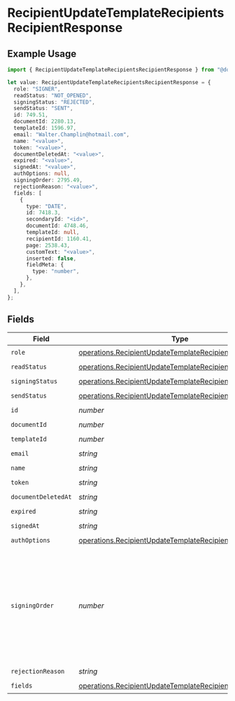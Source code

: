 # RecipientUpdateTemplateRecipientsRecipientResponse

## Example Usage

```typescript
import { RecipientUpdateTemplateRecipientsRecipientResponse } from "@documenso/sdk-typescript/models/operations";

let value: RecipientUpdateTemplateRecipientsRecipientResponse = {
  role: "SIGNER",
  readStatus: "NOT_OPENED",
  signingStatus: "REJECTED",
  sendStatus: "SENT",
  id: 749.51,
  documentId: 2280.13,
  templateId: 1596.97,
  email: "Walter.Champlin@hotmail.com",
  name: "<value>",
  token: "<value>",
  documentDeletedAt: "<value>",
  expired: "<value>",
  signedAt: "<value>",
  authOptions: null,
  signingOrder: 2795.49,
  rejectionReason: "<value>",
  fields: [
    {
      type: "DATE",
      id: 7418.3,
      secondaryId: "<id>",
      documentId: 4748.46,
      templateId: null,
      recipientId: 1160.41,
      page: 2538.43,
      customText: "<value>",
      inserted: false,
      fieldMeta: {
        type: "number",
      },
    },
  ],
};
```

## Fields

| Field                                                                                                                                  | Type                                                                                                                                   | Required                                                                                                                               | Description                                                                                                                            |
| -------------------------------------------------------------------------------------------------------------------------------------- | -------------------------------------------------------------------------------------------------------------------------------------- | -------------------------------------------------------------------------------------------------------------------------------------- | -------------------------------------------------------------------------------------------------------------------------------------- |
| `role`                                                                                                                                 | [operations.RecipientUpdateTemplateRecipientsRoleResponse](../../models/operations/recipientupdatetemplaterecipientsroleresponse.md)   | :heavy_check_mark:                                                                                                                     | N/A                                                                                                                                    |
| `readStatus`                                                                                                                           | [operations.RecipientUpdateTemplateRecipientsReadStatus](../../models/operations/recipientupdatetemplaterecipientsreadstatus.md)       | :heavy_check_mark:                                                                                                                     | N/A                                                                                                                                    |
| `signingStatus`                                                                                                                        | [operations.RecipientUpdateTemplateRecipientsSigningStatus](../../models/operations/recipientupdatetemplaterecipientssigningstatus.md) | :heavy_check_mark:                                                                                                                     | N/A                                                                                                                                    |
| `sendStatus`                                                                                                                           | [operations.RecipientUpdateTemplateRecipientsSendStatus](../../models/operations/recipientupdatetemplaterecipientssendstatus.md)       | :heavy_check_mark:                                                                                                                     | N/A                                                                                                                                    |
| `id`                                                                                                                                   | *number*                                                                                                                               | :heavy_check_mark:                                                                                                                     | N/A                                                                                                                                    |
| `documentId`                                                                                                                           | *number*                                                                                                                               | :heavy_check_mark:                                                                                                                     | N/A                                                                                                                                    |
| `templateId`                                                                                                                           | *number*                                                                                                                               | :heavy_check_mark:                                                                                                                     | N/A                                                                                                                                    |
| `email`                                                                                                                                | *string*                                                                                                                               | :heavy_check_mark:                                                                                                                     | N/A                                                                                                                                    |
| `name`                                                                                                                                 | *string*                                                                                                                               | :heavy_check_mark:                                                                                                                     | N/A                                                                                                                                    |
| `token`                                                                                                                                | *string*                                                                                                                               | :heavy_check_mark:                                                                                                                     | N/A                                                                                                                                    |
| `documentDeletedAt`                                                                                                                    | *string*                                                                                                                               | :heavy_check_mark:                                                                                                                     | N/A                                                                                                                                    |
| `expired`                                                                                                                              | *string*                                                                                                                               | :heavy_check_mark:                                                                                                                     | N/A                                                                                                                                    |
| `signedAt`                                                                                                                             | *string*                                                                                                                               | :heavy_check_mark:                                                                                                                     | N/A                                                                                                                                    |
| `authOptions`                                                                                                                          | [operations.RecipientUpdateTemplateRecipientsAuthOptions](../../models/operations/recipientupdatetemplaterecipientsauthoptions.md)     | :heavy_check_mark:                                                                                                                     | N/A                                                                                                                                    |
| `signingOrder`                                                                                                                         | *number*                                                                                                                               | :heavy_check_mark:                                                                                                                     | The order in which the recipient should sign the document. Only works if the document is set to sequential signing.                    |
| `rejectionReason`                                                                                                                      | *string*                                                                                                                               | :heavy_check_mark:                                                                                                                     | N/A                                                                                                                                    |
| `fields`                                                                                                                               | [operations.RecipientUpdateTemplateRecipientsField](../../models/operations/recipientupdatetemplaterecipientsfield.md)[]               | :heavy_check_mark:                                                                                                                     | N/A                                                                                                                                    |